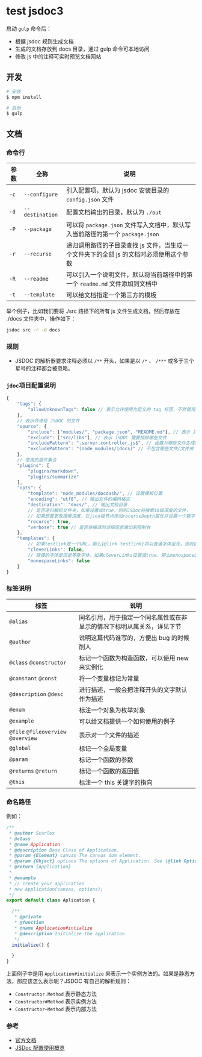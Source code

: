 # test jsdoc3

启动 `gulp` 命令后：

- 根据 jsdoc 规则生成文档
- 生成的文档存放到 docs 目录，通过 gulp 命令可本地访问
- 修改 js 中的注释可实时预览文档网站

## 开发

```bash
# 安装
$ npm install 

# 启动
$ gulp
```

## 文档

### 命令行

| 参数  | 全称   | 说明  |
|------|--------|------|
| `-c`  |  `--configure`  | 引入配置项，默认为 jsdoc 安装目录的 `config.json` 文件  |
| `-d`  |  `--destination` |	配置文档输出的目录，默认为 `./out`  |
| `-P`  |  `--package` |	可以将 `package.json` 文件写入文档中，默认写入当前路径的第一个 `package.json`  |
| `-r`  |  `--recurse` |	递归调用路径的子目录查找 js 文件，当生成一个文件夹下的全部 js 的文档时必须使用这个参数  |
| `-R`  |  `--readme`  |	可以引入一个说明文件，默认将当前路径中的第一个 `readme.md` 文件添加到文档中  |
| `-t`  |  `--template` |	可以给文档指定一个第三方的模板  |

举个例子，比如我们要将 ./src 路径下的所有 js 文件生成文档，然后存放在 ./docs 文件夹中，操作如下：

```bash
jsdoc src -r -d docs
```

### 规则

- JSDOC 的解析器要求注释必须以 `/**` 开头，如果是以 `/*` 、 `/***` 或多于三个星号的注释都会被忽略。

### `jdoc`项目配置说明

```js
{
    "tags": {
        "allowUnknownTags": false // 表示允许使用为定义的 tag 标签，不然使用未知标签会报错；
    },
    // 表示传递给 JSDOC 的文件
    "source": {
        "include": ["modules/", "package.json", "README.md"], // 表示 JSDOC 需要扫描哪些文件
        "exclude": ["src/libs"], // 表示 JSDOC 需要排除哪些文件
        "includePattern": ".server.controller.js$", // 设置为哪些文件生成doc
        "excludePattern": "(node_modules/|docs)" // 不包含哪些文件/文件夹
    },
    // 使用的插件集合
    "plugins": [
        "plugins/markdown",
        "plugins/summarize"
    ],
    "opts": {
        "template": "node_modules/docdash/", // 设置模板位置
        "encoding": "utf8", // 输出文件的编码格式
        "destination": "docs/", // 输出文档目录
        // 是否递归解析文件夹，如果设置成true，则则JSDoc将搜索10级深度的文件，
        // 如果想要更改搜索深度，在json根节点添加recurseDepth属性并设置一个数字类型的值来声明搜索深度
        "recurse": true,
        "verbose": true // 是否将编译的详细信息输出到控制台
    },
    "templates": {
        // 如果testlink是一个URL，那么{@link testlink}将以普通字体呈现，否则就是等宽字体
        "cleverLinks": false,
        // 链接的字体是否是等款字体，如果cleverLinks设置成true，那么monospaceLinks的值将被忽略
        "monospaceLinks": false
    }
}
```

### 标签说明

|标签 |	说明  |
|---- | ----- |
| `@alias` |	同名引用，用于指定一个同名属性或在非显示的情况下标明从属关系，详见下节 |
| `@author` |	说明这篇代码谁写的，方便出 bug 的时候削人 |
| `@class` `@constructor` |	标记一个函数为构造函数，可以使用 new 来实例化 |
| `@constant` `@const` |	将一个变量标记为常量 |
| `@description` `@desc` |	进行描述，一般会把注释开头的文字默认作为描述 |
| `@enum` |	标注一个对象为枚举对象 |
| `@example` |	可以给文档提供一个如何使用的例子 |
| `@file` `@fileoverview` `@overview` |	表示对一个文件的描述 |
| `@global` |	标记一个全局变量 |
| `@param` |	标记一个函数的参数 |
| `@returns` `@return` |	标记一个函数的返回值 |
| `@this` |	标注一个 this 关键字的指向 |

### 命名路径

例如：

```js
/**
 * @author Scarlex
 * @class
 * @name Application
 * @description Base Class of Application.
 * @param {Element} canvas The canvas dom element.
 * @param {Object} options The options of Application. See {@link Option} for detail.
 * @return {Application}
 *
 * @example
 * // create your application
 * new Application(canvas, options);
 */
export default class Aplication {

  /**
   * @private
   * @function
   * @name Application#intialize
   * @description Initialize the application.
   */
  initialize() {

  }
}
```

上面例子中是用 `Application#initialize` 来表示一个实例方法的。如果是静态方法，那应该怎么表示呢？JSDOC 有自己的解析规则：

- `Constructor.Method` 表示静态方法
- `Constructor#Method` 表示实例方法
- `Constructor~Method` 表示内部方法

### 参考

- [官方文档](http://usejsdoc.org/about-configuring-jsdoc.html)
- [JSDoc 配置使用概览](https://malcolmyu.github.io/malnote/2015/04/25/Introduction-of-Jsdoc/)
